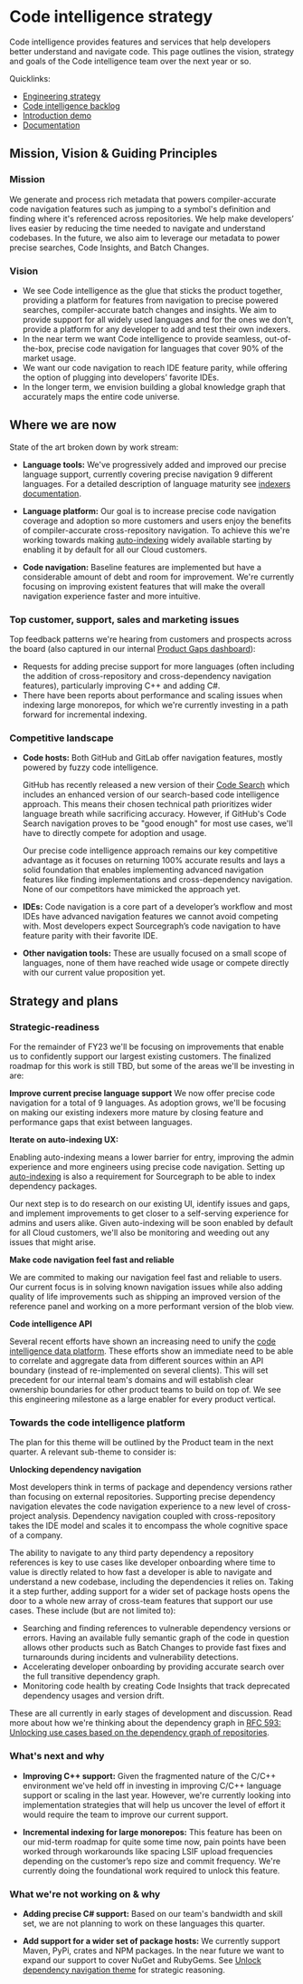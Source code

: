 # Code intelligence strategy

Code intelligence provides features and services that help developers better understand and navigate code. This page outlines the vision, strategy and goals of the Code intelligence team over the next year or so.

Quicklinks:

- [Engineering strategy](../../../departments/engineering/index.md#product-vision-and-strategy)
- [Code intelligence backlog](https://github.com/orgs/sourcegraph/projects/211)
- [Introduction demo](https://www.loom.com/share/b76c3ce971d9498197d4b664a20b20a8)
- [Documentation](https://docs.sourcegraph.com/code_navigation)

## Mission, Vision & Guiding Principles

### Mission

We generate and process rich metadata that powers compiler-accurate code navigation features such as jumping to a symbol's definition and finding where it's referenced across repositories. We help make developers’ lives easier by reducing the time needed to navigate and understand codebases. In the future, we also aim to leverage our metadata to power precise searches, Code Insights, and Batch Changes.

### Vision

- We see Code intelligence as the glue that sticks the product together, providing a platform for features from navigation to precise powered searches, compiler-accurate batch changes and insights. We aim to provide support for all widely used languages and for the ones we don’t, provide a platform for any developer to add and test their own indexers.
- In the near term we want Code intelligence to provide seamless, out-of-the-box, precise code navigation for languages that cover 90% of the market usage.
- We want our code navigation to reach IDE feature parity, while offering the option of plugging into developers’ favorite IDEs.
- In the longer term, we envision building a global knowledge graph that accurately maps the entire code universe.

## Where we are now

State of the art broken down by work stream:

- **Language tools:** We've progressively added and improved our precise language support, currently covering precise navigation 9 different languages. For a detailed description of language maturity see [indexers documentation](https://docs.sourcegraph.com/code_navigation/references/indexers).

- **Language platform:** Our goal is to increase precise code navigation coverage and adoption so more customers and users enjoy the benefits of compiler-accurate cross-repository navigation. To achieve this we're working towards making [auto-indexing](https://docs.sourcegraph.com/code_navigation/explanations/auto_indexing) widely available starting by enabling it by default for all our Cloud customers.

- **Code navigation:** Baseline features are implemented but have a considerable amount of debt and room for improvement. We're currently focusing on improving existent features that will make the overall navigation experience faster and more intuitive.

### Top customer, support, sales and marketing issues

Top feedback patterns we're hearing from customers and prospects across the board (also captured in our internal [Product Gaps dashboard](https://sourcegraph2020.lightning.force.com/lightning/r/Report/00O3t000006WZklEAG/view?reportFilters=%5B%7B%22operator%22%3A%22equals%22%2C%22value%22%3A%22Intelligence%22%2C%22column%22%3A%22Product_Gap_Submission__c.Product_Category__c%22%7D%5D)):

- Requests for adding precise support for more languages (often including the addition of cross-repository and cross-dependency navigation features), particularly improving C++ and adding C#.
- There have been reports about performance and scaling issues when indexing large monorepos, for which we're currently investing in a path forward for incremental indexing.

### Competitive landscape

- **Code hosts:** Both GitHub and GitLab offer navigation features, mostly powered by fuzzy code intelligence.

  GitHub has recently released a new version of their [Code Search](https://cs.github.com/) which includes an enhanced version of our search-based code intelligence approach. This means their chosen technical path prioritizes wider language breath while sacrificing accuracy. However, if GitHub's Code Search navigation proves to be "good enough" for most use cases, we'll have to directly compete for adoption and usage.

  Our precise code intelligence approach remains our key competitive advantage as it focuses on returning 100% accurate results and lays a solid foundation that enables implementing advanced navigation features like finding implementations and cross-dependency navigation. None of our competitors have mimicked the approach yet.

- **IDEs:** Code navigation is a core part of a developer’s workflow and most IDEs have advanced navigation features we cannot avoid competing with. Most developers expect Sourcegraph’s code navigation to have feature parity with their favorite IDE.
- **Other navigation tools:** These are usually focused on a small scope of languages, none of them have reached wide usage or compete directly with our current value proposition yet.

<!-- ### Analyst landscape

- If you are not currently involved with analyst discussions for your product area, you can reach out to Christina for context here and to stay in the loop in the future.
- Are there analysts tracking this product area?
- How are analysts positioning the product? What are areas of improvement? -->

## Strategy and plans

### Strategic-readiness

For the remainder of FY23 we'll be focusing on improvements that enable us to confidently support our largest existing customers. The finalized roadmap for this work is still TBD, but some of the areas we'll be investing in are:

**Improve current precise language support**
We now offer precise code navigation for a total of 9 languages. As adoption grows, we'll be focusing on making our existing indexers more mature by closing feature and performance gaps that exist between languages.

**Iterate on auto-indexing UX:**

Enabling auto-indexing means a lower barrier for entry, improving the admin experience and more engineers using precise code navigation. Setting up [auto-indexing](https://docs.sourcegraph.com/code_intelligence/explanations/auto_indexing) is also a requirement for Sourcegraph to be able to index dependency packages.

Our next step is to do research on our existing UI, identify issues and gaps, and implement improvements to get closer to a self-serving experience for admins and users alike. Given auto-indexing will be soon enabled by default for all Cloud customers, we'll also be monitoring and weeding out any issues that might arise.

**Make code navigation feel fast and reliable**

We are commited to making our navigation feel fast and reliable to users. Our current focus is in solving known navigation issues while also adding quality of life improvements such as shipping an improved version of the reference panel and working on a more performant version of the blob view.

**Code intelligence API**

Several recent efforts have shown an increasing need to unify the [code intelligence data platform](https://docs.google.com/document/d/1AjZ_d0nJVHbV75IH3jZRkrGXhsv_AXp2kS4nrw2SAQ8). These efforts show an immediate need to be able to correlate and aggregate data from different sources within an API boundary (instead of re-implemented on several clients). This will set precedent for our internal team's domains and will establish clear ownership boundaries for other product teams to build on top of. We see this engineering milestone as a large enabler for every product vertical.

### Towards the code intelligence platform

The plan for this theme will be outlined by the Product team in the next quarter. A relevant sub-theme to consider is:

**Unlocking dependency navigation**

Most developers think in terms of package and dependency versions rather than focusing on external repositories. Supporting precise dependency navigation elevates the code navigation experience to a new level of cross-project analysis. Dependency navigation coupled with cross-repository takes the IDE model and scales it to encompass the whole cognitive space of a company.

The ability to navigate to any third party dependency a repository references is key to use cases like developer onboarding where time to value is directly related to how fast a developer is able to navigate and understand a new codebase, including the dependencies it relies on. Taking it a step further, adding support for a wider set of package hosts opens the door to a whole new array of cross-team features that support our use cases. These include (but are not limited to):

- Searching and finding references to vulnerable dependency versions or errors. Having an available fully semantic graph of the code in question allows other products such as Batch Changes to provide fast fixes and turnarounds during incidents and vulnerability detections.
- Accelerating developer onboarding by providing accurate search over the full transitive dependency graph.
- Monitoring code health by creating Code Insights that track deprecated dependency usages and version drift.

These are all currently in early stages of development and discussion. Read more about how we're thinking about the dependency graph in [RFC 593: Unlocking use cases based on the dependency graph of repositories](https://docs.google.com/document/d/1SkM8CG0IksvPEKRBRVLKipiRJTopx6Vq_hSWRJ9NyKs/edit#heading=h.trqab8y0kufp).

### What's next and why

- **Improving C++ support:** Given the fragmented nature of the C/C++ environment we've held off in investing in improving C/C++ language support or scaling in the last year. However, we're currently looking into implementation strategies that will help us uncover the level of effort it would require the team to improve our current support.

- **Incremental indexing for large monorepos:** This feature has been on our mid-term roadmap for quite some time now, pain points have been worked through workarounds like spacing LSIF upload frequencies depending on the customer’s repo size and commit frequency. We're currently doing the foundational work required to unlock this feature.

### What we're not working on & why

- **Adding precise C# support:** Based on our team's bandwidth and skill set, we are not planning to work on these languages this quarter.

- **Add support for a wider set of package hosts:** We currently support Maven, PyPi, crates and NPM packages. In the near future we want to expand our support to cover NuGet and RubyGems. See [Unlock dependency navigation theme](#themes) for strategic reasoning.
